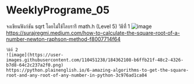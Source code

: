 # WeeklyPrograme_05
จงเขียนฟังก์ชัน sqrt โดยไม่ใช้ไลบรารี math.h (Level 5)
	วิธีที่่ 1
	![image](https://user-images.githubusercontent.com/110451238/184361109-a98915fd-f18a-42a2-bcfd-2e55ed230a90.png)
	https://surajregmi.medium.com/how-to-calculate-the-square-root-of-a-number-newton-raphson-method-f8007714f64
	
	วิธีที่ 2
	![image](https://user-images.githubusercontent.com/110451238/184362108-b6ffb21f-48c2-4326-b7d8-64c2c237a2f0.png)
	https://python.plainenglish.io/6-amazing-algorithms-to-get-the-square-root-and-any-root-of-any-number-in-python-3c976ad1ca04
